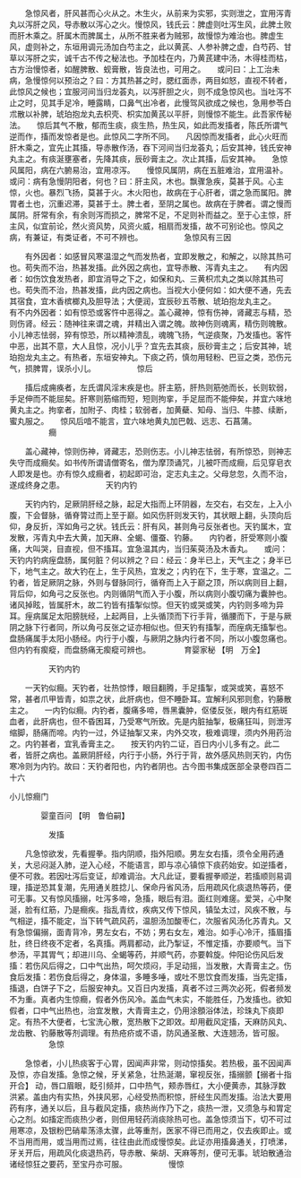 <!-- { "loadSidebar": true } -->
　　急惊风者，肝风甚而心火从之。木生火，从前来为实邪，实则泄之，宜用泻青丸以泻肝之风，导赤散以泻心之火。慢惊风，钱氏云：脾虚则吐泻生风，此脾土败而肝木乘之。肝属木而脾属土，从所不胜来者为贼邪，故慢惊为难治也。脾虚生风，虚则补之，东垣用调元汤加白芍主之，此以黄芪、人参补脾之虚，白芍药、甘草以泻肝之实，诚千古不传之秘法也。予加桂在内，乃黄芪建中汤，木得桂而枯，古方治慢惊者，如醒脾散、蚬膏散，皆良法也，可用之。　　或问曰：上工治未病，急慢惊何以预治之？曰：方其热甚之时，腮红面赤，两目如怒，直视不转者，此惊风之候也；宜服河间当归龙荟丸，以泻肝胆之火，则不成急惊风也。当吐泻不止之时，见其手足冷，睡露睛，口鼻气出冷者，此慢驾风欲成之候也，急用参苓白朮散以补脾，琥珀抱龙丸去枳壳、枳实加黄芪以平肝，则慢惊不能生。此吾家传秘法。　　惊后其气不散，郁而生痰，痰生热，热生风，如此而发搐者，陈氏所谓气逆而作，搐而发惊者是也。此惊风二字所不同。　　凡因惊而发搐者，此心火旺而肝木乘之，宜先止其搐，导赤散作汤，吞下河间当归龙荟丸；后安其神，钱氏安神丸主之。有痰涎壅塞者，先降其痰，辰砂膏主之。次止其搐，后安其神。　　急惊风属阳，病在六腑易治，宜用凉泻。　　慢惊风属阴，病在五脏难治，宜用温补。　　或问：病有急慢阴阳者，何也？曰：肝主风，木也。飘骤急疾，莫甚于风。心主惊，火也。暴烈飞扬，莫甚于火。木火阳也，故病在于心肝者，谓之急而属阳。脾胃者土也，沉重迟滞，莫甚于土。脾土者，至阴之属也。故病在于脾者。谓之慢而属阴。肝常有余，有余则泻而损之，脾常不足，不足则补而益之。至于心主惊，肝主风，似宜前论，然火资风势，风资火威，相扇而发搐，故不可别论也。惊风之病，有兼证，有类证者，不可不辨也。
　　　　　急惊风有三因

　　有外因者：如感冒风寒温湿之气而发热者，宜即发散之，和解之，以除其热可也。苟失而不治，热甚发搐。此外因之病也，宜导赤散、泻青丸主之。　　有内因者：如伤饮食发热者，即宜消导之下之，如保和丸、三黄枳朮丸之类以除其热可也。苟失而不治，热甚发搐，此内因之病也。当视大小便何如：如大便不通，先去其宿食，宜木香槟榔丸及胆导法；大便润，宜辰砂五苓散、琥珀抱龙丸主之。　　有不内外因者：如有惊恐或客忤中恶得之。盖心藏神，惊有伤神，肾藏志与精，恐则伤肾。经云：随神往来谓之魂，并精出入谓之魄。故神伤则魂离，精伤则魄散。小儿神志怯弱，猝有惊恐，所以精神溃乱，魂魄飞扬，气逆痰聚，乃发搐也。客忤中恶，出其不意，大人且惊，况小儿乎？宜先去其痰，辰砂膏主之；后安其神，琥珀抱龙丸主之。有热者，东垣安神丸。下痰之药，慎勿用轻粉、巴豆之类，恐伤元气，损脾胃，误杀小儿。
　　　　　惊后

　　搐后成痈痪者，左氏谓风淫末疾是也。肝主筋，肝热则筋弛而长，长则软弱，手足伸而不能屈矣。肝寒则筋缩而短，短则拘挛，手足屈而不能伸矣，并宜六味地黄丸主之。拘挛者，加附子、肉桂；软弱者，加黄蘗、知母、当归、牛膝、续断，蜜丸服之。　　惊风后喑不能言，宜六味地黄丸加巴戟、远志、石菖蒲。
　　　　　癎

　　盖心藏神，惊则伤神，肾藏志，恐则伤志。小儿神志怯弱，有所惊恐，则神志失守而成癎矣。如书传所谓请僧寄名，僧为摩顶诵咒，儿被吓而成癎，后见穿皂衣人即发是也。亦有惊久成癎者，初起即可治，定志丸主之。父母怠忽，久而不治，遂成终身之患。
　　　　　天钓内钓

　　天钓内钓，足厥阴肝经之脉，起足大指而上环阴器，左交右，右交左，上入小腹，下会督脉，循脊膂过而上至于巅。如风伤肝则发天钓，其状眼上翻，头顶向后仰，身反折，浑如角弓之状。钱氏云：肝有风，甚则角弓反张者也。天钓属木，宜发散，泻青丸中去大黄，加天麻、全蝎、僵蚕、钓藤。　　内钓者，肝受寒则小腹痛，大叫哭，目直视，但不搐耳。宜急温其内，当归茱萸汤及木香丸。　　或问：天钓内钓病痓盘肠，属何脏？何以辨之？曰：经云：身半已上，天气主之；身半已下，地气主之。故大钓在上，生于风热，宜发之；内钓在下，生于寒，宜温之。二钓者，皆足厥阴之脉，外则与督脉同行，循脊而上入于巅之顶，所以病则目上翻，背后仰，如角弓之反张也。内则循阴气而入于小腹，所以病则小腹切痛为囊肿也。诸风掉眩，皆属肝木，故二钓皆有搐掣似惊。但天钓或哭或笑，内钓则多啼为异耳。痓病属足太阳膀胱经，上起两目，上头循顶而下行手背，循腰而下，于是与厥阴之脉下行者同，所以角弓反张之证亦相似也。但天钓有搐掣，而痓病无搐掣也。盘肠痛属手太阳小肠经。内行于小腹，与厥阴之脉内行者不同，所以小腹忽痛也。但内钓有瘈瘲，而盘肠痛无瘈瘲可辨也。
　　　　育婴家秘 【明　万全】

　　　　　天钓内钓

　　一天钓似癎。天钓者，壮热惊悸，眼目翻腾，手足搐掣，或哭或笑，喜怒不常，甚者爪甲皆青，如祟之状，此肝病也，但不睡卧耳。宜解利风邪则愈，钓藤散主之。　　一内钓似癎。内钓者，腹痛多啼，唇黑囊肿，伛偻反张，眼内有红筋斑血者，此肝病也，但不昏困耳，乃受寒气所致。先是内脏抽掣，极痛狂叫，则泄泻缩脚，肠痛而啼。内钓一过，外证抽掣又来，内外交攻，极难调理，须内外用药治之。内钓甚者，宜乳香膏主之。　　按天钓内钓二证，百日内小儿多有之。此二者，皆肝之病也。盖厥阴肝经，内行于小肠，外行于背，故外感风热则天钓，内伤寒冷则为内钓。故曰：天钓者阳也，内钓者阴也。古今图书集成医部全录卷四百二十六

小儿惊癎门

　　　　婴童百问 【明　鲁伯嗣】

　　　　　发搐

　　凡急惊欲发，先看握拳。指内阴顺，指外阳顺。男左女右搐，须令全用药通关，大忌闷涎入肺，逆入心经，不能语言，即与凉心镇惊下痰药始安。如逆搐者，便不可救。若因吐泻后变证，却难调治。大凡此证，要看握拳顺逆，若搐顺则易调理，搐逆恐其复潮，先用通关胜捻儿、保命丹省风汤，后用疏风化痰退热等药，便可无事。又有惊风搐搦，吐泻多啼，急搐，眼后有泪。面红则难瘥。爱哭，心中聚涎，脸有红筋，乃是癎疾。指乱青纹，疾病又传下惊风，镇坠太过，风疾不散，与气相逆，搐不能定，当下转气疏风药，温胆汤加酸枣仁，次服省风汤化苏青丸。又有急惊偏搦，面青背冷，男左女右，不妨；男右女左，难治。如手心冷汗，搐眉搐肚，终日终夜不定者，名真搐。两肩都动，此乃掣证，不惟定搐，亦要顺气。当下参汤，平其胃气；却进川乌、全蝎等药，并顺气药，亦要斡旋。仲阳论伤风后发搐：若伤风后得之，口中气出热，呵欠烦闷，手足动摇，当发散，大青膏主之。伤食后发搐：若伤食后得之，身体温，多睡多唾，或吐不思饮食而发搐，当先定搐，搐退，白饼子下之，后服安神丸。又百日内发搐，真者不过三两次必死，假者频发不为重。真者内生惊癎，假者外伤风冷。盖血气未实，不能胜任，乃发搐也。欲知假者，口中气出热也，治宜发散，大青膏主之，仍用涂顖浴体法，珍珠丸下痰即定。有热不大便者，七宝洗心散，宽热散下之即效。却用截风定搐，天麻防风丸、龙齿散、钓藤散等剂调理。有热疮疥或不语，防风通圣散、大连翘汤，皆可服。
　　　　　急惊

　　急惊者，小儿热痰客于心胃，因闻声非常，则动惊搐矣。若热极，虽不因闻声及惊，亦自发搐。急惊之候，牙关紧急，壮热涎潮，窜视反张，搐搦颤【搦者十指开合】 动，唇口眉眼，眨引频并，口中热气，颊赤唇红，大小便黄赤，其脉浮数洪紧。盖由内有实热，外挟风邪，心经受热而积惊，肝经生风而发搐。治法大要用药有序，通关以后，且与截风定搐，痰热尚作乃下之，痰热一泄，又须急与和胃定心之剂。如搐定而痰热少者，则但用轻药消痰除热可也。盖急惊须当下，切不可过用寒凉，及银粉巴硝辈荡涤太骤，此等重剂，医家不得已而用之，仅去疾即止。或不当用而用，或当用而过焉，往往由此而成慢惊矣。此证亦用搐鼻通关，打喷涕，牙关开后，用疏风化痰退热药，导赤散、柴胡、天麻等剂，便可无事。琥珀散通治诸经惊狂之要药，至宝丹亦可服。
　　　　　慢惊

